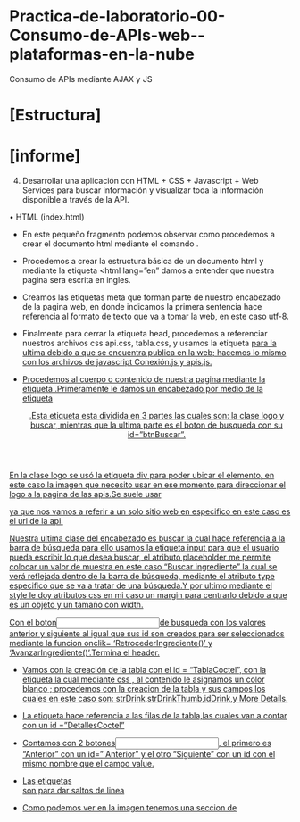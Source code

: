 # Practica-de-laboratorio-00-Consumo-de-APIs-web--plataformas-en-la-nube
Consumo de APIs mediante AJAX y JS
# [Estructura]

# [informe]
4. Desarrollar una aplicación con HTML + CSS + Javascript + Web Services para buscar información y visualizar toda la información disponible a través de la API.

•	HTML (index.html)

 

- En este pequeño fragmento podemos observar como procedemos a crear el documento html mediante el comando <!DOCYPE html>.

- Procedemos a crear la estructura básica de un documento html y mediante la etiqueta <html lang=”en” damos a entender que nuestra pagina sera escrita en ingles.

- Creamos las etiquetas meta que forman parte de nuestro encabezado de la pagina web, en donde indicamos la primera sentencia hace referencia al formato de texto que va a tomar la web, en este caso utf-8.

- Finalmente para cerrar la etiqueta head, procedemos a referenciar nuestros archivos css api.css, tabla.css, y usamos la etiqueta <a href> para la ultima debido a que se encuentra publica en la web; hacemos lo mismo con los archivos de javascript Conexión.js y apis.js.

- Procedemos al cuerpo o contenido de nuestra pagina mediante la etiqueta <body>.Primeramente le damos un encabezado por medio de la etiqueta <header>.Esta etiqueta esta dividida en 3 partes las cuales son: la clase logo y buscar, mientras que la ultima parte es el boton de busqueda con su id=”btnBuscar”.

En la clase logo se usó la etiqueta div para poder ubicar el elemento, en este caso la imagen que necesito usar en ese momento para direccionar el logo a la pagina de las apis.Se suele usar <nav> ya que nos vamos a referir a un solo sitio web en especifico en este caso es el url de la api.

Nuestra ultima clase del encabezado es buscar la cual hace referencia a la barra de búsqueda para ello usamos la etiqueta input para que el usuario pueda escribir lo que desea buscar, el atributo placeholder me permite colocar un valor de muestra en este caso “Buscar ingrediente” la cual se verá reflejada dentro de la barra de búsqueda, mediante el atributo type especifico que se va a tratar de una búsqueda.Y por ultimo mediante el style le doy atributos css en mi caso un margin para centrarlo debido a que es un objeto y un tamaño con width.

Con el boton<input type=”button” >de busqueda  con los valores anterior y siguiente al igual que sus id son creados para ser seleccionados mediante la funcion onclik= ‘RetrocederIngrediente()’ y ‘AvanzarIngrediente()’.Termina el header.


 
 
-	Vamos con la creación de la tabla  con el id = “TablaCoctel”, con la etiqueta <thead> la cual mediante css , al contenido le asignamos un color blanco ; procedemos con la creacion de la tabla <tr> y sus campos <th> los cuales en este caso son: strDrink,strDrinkThumb,idDrink,y More Details.
-	La etiqueta <tbody> hace referencia a las filas de la tabla,las cuales van a contar con un id =”DetallesCoctel”
-	Contamos con 2 botones<input type=”button”>, el primero es “Anterior” con un id=” Anterior” y el otro “Siguiente” con un id con el mismo nombre que el campo value.
-	Las etiquetas <br> son para dar saltos de linea
-	Como podemos ver en la imagen tenemos una seccion de <script> la cual nos sirve para la base de datos el cual esta referenciado con un link .

-	El otro script es para la tabla y su comportamiento con el uso de javascript  en donde leemos nuestra tabla 
-	Ocupe una etiqueta de texto <h2> debido a que quiero dar un titulo de informacion , el cual tiene un id=”sectionB”
-	Ya por ultimo vamos con el pie de pagina <footer> el cual tiene las etiquetas p donde colocamos derechos de autor, ultima actualizacion de la pagina , fecha y hora.Todos estos textos lo colocamos con un estilo justificadoTermina el body y el html.

•	CSS (api.css)
  

-	Dentro de la etiquta html lo unico que hacemos es darle un color de fondo a nuestra pagina html.
-	Con el .logo llamamos a la clase logo , la cual va a estar colocada al lado izquierdo del header.
-	Dentro de la etiqueta header colocamos un color,le damos un alto de 100px y con un margen de lo alto en -6px.
-	Para las etiquetas input y labels ocupada en botones y textos descriptivos lo unico que le decimos es que no va a ser colocado ni en la derecha , ni en la izquierda.Como ultimo parametro nos dice que su ancho va a ser de 100px.
-	Al cuerpo<body> le agregaremos un color de fondo.
-	Al selector button le damos un espaciado de 0.

-	Al boton <input> le decimos que va a tener un ancho de 150px y un margen a la izquierda de 40px.

-	Tenemos las propiedades del footer o pie de pagina modificamos su color de fondo mediante el backgound,el espaciado mediante el padding , el margen superior (margin-top),y los bordes: border-top el cual tomo un grosor de 2px con un color negro,el color ; el cual hace referencia a los bordes.

-	Por ultimo la propiedad color hace referencia al color de las etiquetas <p> , osea el texto.

-	La seccion B hace referencia al espacio donde se van a visualizar los detalles de la api.Esta seccion contiene propiedades de margenes superiores,bordes,espaciado,backgroud,alineacion de texto.

•	CSS (tabla.css)
 
-	La etiqueta table va a tener un color blanco en su contenido
-	El borde va a tomar la propiedad de collapse
-	Va a estar alineado al centro 
-	Y va a estar con un margen superior de 65px
-	Para las etiquetas th y td que hace referencia a los campos y filas va a tener un borde solido de color negro con un grosor de 3px, ademas de contar con un espaciado de 75px;

•	 JAVASCRIPT(paginacion.js)

 
-	Creamos una funcion CargarCoctel() mandamos el parametro name y con el $._get obtenemos la url de la api , mediante la funcion rawdatos como su nombre lo dice colocamos las filas y las pasamos a json , y ya para finalizar las leemos en la tabla mediante el uso de un for .y con el innerHTML lo mostramos dentro de nuestro index.html.
•	JAVASCRIPT(apis.js)
 
-	Creamos las variables a usar en la paginación como el total de las paginas , la pagina actual que inicia en 1.Ademas de ello cresmos un vector global de paginas y una variable index para las paginas la cual inicia en 0.
-	Por otro lado tambien creamos una variable para ingresar nuestro ingrediente a buscar .
 
-	Creamos nuestra primera funcion la cual es BuscarCoctel() , donde obtenemos el valor ingresado mediante la propiedad getElementByID 
-	Imprimimos en consola 
-	Y creamos una variable llamada url donde vamos a guardar el enlace de nuestra api , concatenandolo con el valor ingresado por el usuario.
-	Llamamos a nuestro metodo ajax y le pasamos como parametro la url para que proceda a realizar la busqueda.

-	Creamos nuestra segunda funcion la cual es la funcion Ajax en la cual creamos una variable ing donde mediante la propiedad getElementBy donde recuperamos el valor ingresado en la barra de busqueda;creamos una variable detalles donde vamos almacenar los datos recuperados de la api
-	Procedemos a preguntar si nuestra variable de ingrediente es igual a vacio, de serlo me manda una alerta indicandome que el campo esta vacio , sino aplica ajax y transforma el texto a formato json .
-	Al campo de paginas totales , indico que va a ser igual al tamaño de los datos de la api.Declaramos que nuestras paginas totales van a estar dividida para 10.
-	Creamos una variable que se va a llamar parteEntera la cual va a tomar solo los enteros de nuestro total.Creamos otra variable denominada parteDecimal la cual va a estar formada por el numero de items que vamos a querer por pagina, multiplicado por el resultado de la rersta entre las paginas totales – parte entera.
-	Creamos 2 vectores uno para las paginas y otra para los items de cada pagina.Añadimos un contador inicializado en 0
-	Recorremos un for(i)en la cual nos va a sacar los pares es decir cuantas paginas de 10 items en este caso vamos a obtener.
-	Recorremos otro for(j) la cual va a sacar la diferencia de paginas que nos falten y que no son pares.
-	Hacemos un push que vendria siendo como un append de los items 
-	Hacemos globales al index y a las paginas tambien.
-	Por ultimo llamamos a las funciones de Botones() y a mostrar resultados ()
 

-	La funcion de mostrarResultados lo que hacemos es crear una variable local llamada items a la cual le vamos a dar la equivalencia de un vector paginas con sus respectivos items
-	Crearemos otra variable detalles donde cargaremos los datos de la api 
-	Por ultimo en el for insertamos los datos de la api en tablas
-	Y lo visualizamos mediante la propiedad innerHTML.

 
-	Volvemos a usar ajax para recuperar datos de la api pero a diferencia del primero que fue a traves de los ingredientes que contenia el coctel lo vamos ha realizar directamente desde el id , con el fin de localizar mas informacion acerca del coctel.

 

-	Ya por ultimo procedemos a crear nuestras funciones para avazar entre cada pagina ; estas funciones son Botones() en la cual le decimos cuando detenerse con los botones 
-	Y la funcion Avanzar y retroceder ingrediente en la cual llamamos a la funcion botones y mostrar resultados; y mediante el indexActual avanzar con ++ y retroceder con --;



## Copyright and License

Copyright 2020 @Kevin Godoy. Code released under the [API](https://www.thecocktaildb.com/api.php) license.
